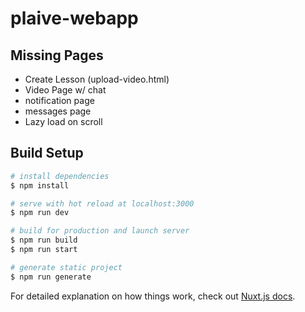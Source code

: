 # plaive-webapp

## Missing Pages
 - Create Lesson (upload-video.html)
 - Video Page w/ chat
 - notification page
 - messages page
 - Lazy load on scroll

## Build Setup

```bash
# install dependencies
$ npm install

# serve with hot reload at localhost:3000
$ npm run dev

# build for production and launch server
$ npm run build
$ npm run start

# generate static project
$ npm run generate
```

For detailed explanation on how things work, check out [Nuxt.js docs](https://nuxtjs.org).
